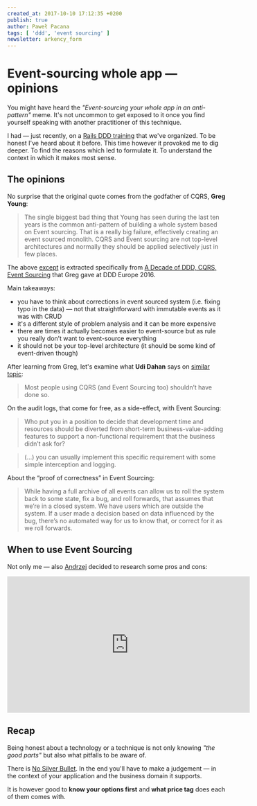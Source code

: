 ```yaml
---
created_at: 2017-10-10 17:12:35 +0200
publish: true
author: Paweł Pacana
tags: [ 'ddd', 'event sourcing' ]
newsletter: arkency_form
---
```


# Event-sourcing whole app — opinions

You might have heard the _"Event-sourcing your whole app in an anti-pattern"_ meme. It's not uncommon to get exposed to it once you find yourself speaking with another practitioner of this technique.

I had — just recently, on a [Rails DDD training](https://blog.arkency.com/ddd-training/) that we've organized. To be honest I've heard about it before. This time however it provoked me to dig deeper. To find the reasons which led to formulate it. To understand the context in which it makes most sense.

<!-- more -->

## The opinions

No surprise that the original quote comes from the godfather of CQRS, **Greg Young**:

> The single biggest bad thing that Young has seen during the last ten years is the common anti-pattern of building a whole system based on Event sourcing. That is a really big failure, effectively creating an event sourced monolith. CQRS and Event sourcing are not top-level architectures and normally they should be applied selectively just in few places.

The above [except](https://www.infoq.com/news/2016/04/event-sourcing-anti-pattern) is extracted specifically from [A Decade of DDD, CQRS, Event Sourcing](https://www.youtube.com/watch?v=LDW0QWie21s) that Greg gave at DDD Europe 2016.

Main takeaways:

- you have to think about corrections in event sourced system (i.e. fixing typo in the data) — not that straightforward with immutable events as it was with CRUD
- it's a different style of problem analysis and it can be more expensive
- there are times it actually becomes easier to event-source but as rule you really don’t want to event-source everything
- it should not be your top-level architecture (it should be some kind of event-driven though)

After learning from Greg, let's examine what **Udi Dahan** says on [similar topic](http://udidahan.com/2011/04/22/when-to-avoid-cqrs/):

> Most people using CQRS (and Event Sourcing too) shouldn’t have done so.

On the audit logs, that come for free, as a side-effect, with Event Sourcing:

> Who put you in a position to decide that development time and resources should be diverted from short-term business-value-adding features to support a non-functional requirement that the business didn’t ask for?

> (…) you can usually implement this specific requirement with some simple interception and logging.

About the “proof of correctness” in Event Sourcing:

> While having a full archive of all events can allow us to roll the system back to some state, fix a bug, and roll forwards, that assumes that we’re in a closed system. We have users which are outside the system. If a user made a decision based on data influenced by the bug, there’s no automated way for us to know that, or correct for it as we roll forwards.

## When to use Event Sourcing

Not only me — also [Andrzej](https://www.youtube.com/channel/UCmrGGj6Y_XQuockwwI3yemA) decided to research some pros and cons:

<iframe width="560" height="315" src="https://www.youtube.com/embed/yHtw5C7mouE?rel=0" frameborder="0" allowfullscreen></iframe>

## Recap

Being honest about a technology or a technique is not only knowing _"the good parts"_ but also what pitfalls to be aware of.

There is [No Silver Bullet](https://en.wikipedia.org/wiki/No_Silver_Bullet). In the end you'll have to make a judgement — in the context of your application and the business domain it supports.

It is however good to **know your options first** and **what price tag** does each of them comes with.
